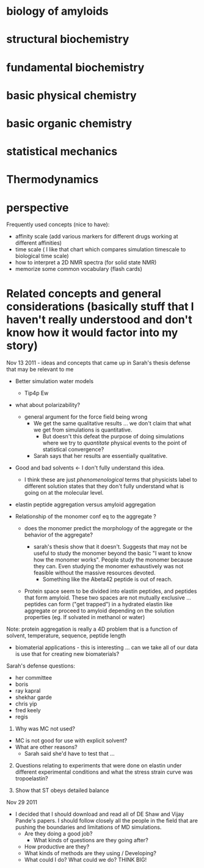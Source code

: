 # biology of amyloids

# structural biochemistry

# fundamental biochemistry

# basic physical chemistry

# basic organic chemistry

# statistical mechanics


# Thermodynamics


# perspective

Frequently used concepts (nice to have):

- affinity scale (add various markers for different drugs working at different affinities)
- time scale ( I like that chart which compares simulation timescale to biological time scale)
- how to interpret a 2D NMR spectra (for solid state NMR)
- memorize some common vocabulary (flash cards)


# Related concepts and general considerations (basically stuff that I haven't really understood and don't know how it would factor into my story)

Nov 13 2011 - ideas and concepts that came up in Sarah's thesis defense that may be relevant to me
- Better simulation water models
	- Tip4p Ew

- what about polarizability?

	- general argument for the force field being wrong
		- We get the same qualitative results ... we don't claim that what we get from simulations is quantitative.
			- But doesn't this defeat the purpose of doing simulations where we try to _quantitate_ physical events to the point of statistical convergence?
		- Sarah says that her results are essentially qualitative.
		
- Good and bad solvents <- I don't fully understand this idea.
	- I think these are just *phenomenological* terms that physicists label to different solution states that they don't fully understand what is going on at the molecular level.

- elastin peptide aggregation versus amyloid aggregation

- Relationship of the monomer conf eq to the aggregate ?
	- does the monomer predict the morphology of the aggregate or the behavior of the aggregate?
		- sarah's thesis show that it doesn't.  Suggests that may not be useful to study the monomer beyond the basic "I want to know how the monomer works".  People study the monomer because they can.  Even studying the monomer exhaustively was not feasible without the massive resources devoted.  
			- Something like the Abeta42 peptide is out of reach.
	
	- Protein space seem to be divided into elastin peptides, and peptides that form amyloid.  These two spaces are not mutually exclusive ... peptides can form ("get trapped") in a hydrated elastin like aggregate or proceed to amyloid depending on the solution properties (eg.  If solvated in methanol or water)

Note: protein aggregation is really a 4D problem that is a function of solvent, temperature, sequence, peptide length

- biomaterial applications - this is interesting ... can we take all of our data is use that for creating new biomaterials?
		

Sarah's defense questions:
- her committee
- boris
- ray kapral
- shekhar garde
- chris yip
- fred keely
- regis 

1) Why was MC not used?  
- MC is not good for use with explicit solvent?
- What are other reasons?
    - Sarah said she'd have to test that ...

2) Questions relating to experiments that were done on elastin under different experimental conditions and what the stress strain curve was tropoelastin?

3) Show that ST obeys detailed balance

Nov 29 2011
- I decided that I should download and read all of DE Shaw and Vijay Pande's papers.  I should follow closely all the people in the field that are pushing the boundaries and limitations of MD simulations.  
	- Are they doing a good job?
		- What kinds of questions are they going after?
	- How productive are they?
	- What kinds of methods are they using / Developing?
	- What could I do? What could we do? THINK BIG!




